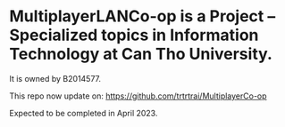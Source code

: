 # MultiplayerLANCo-op is a Project – Specialized topics in Information Technology at Can Tho University.

It is owned by B2014577.

This repo now update on: https://github.com/trtrtrai/MultiplayerCo-op


Expected to be completed in April 2023.
